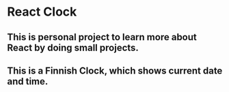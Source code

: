# React Clock

## This is personal project to learn more about React by doing small projects.

## This is a Finnish Clock, which shows current date and time.
